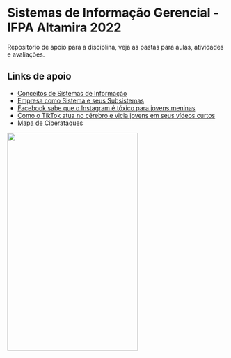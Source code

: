 # Sistemas de Informação Gerencial - IFPA Altamira 2022

Repositório de apoio para a disciplina, veja as pastas para aulas, atividades e avaliações.

## Links de apoio

* [Conceitos de Sistemas de Informação](https://edisciplinas.usp.br/pluginfile.php/3056386/mod_resource/content/1/Aula%2002%20-%20Conceitos%20SI.pdf)
* [Empresa como Sistema e seus Subsistemas](http://www.ic.uff.br/~ccaetano/aulas/SIC_Aula_2_Empresa_como_sistema_e_seus_subsistemas.pdf)
* [Facebook sabe que o Instagram é tóxico para jovens meninas](https://noticias.r7.com/tecnologia-e-ciencia/facebook-sabe-que-o-instagram-e-toxico-para-jovens-meninas-16092021)
* [Como o TikTok atua no cérebro e vicia jovens em seus vídeos curtos](https://exame.com/ciencia/como-o-tiktok-atua-no-cerebro-de-jovens-com-videos-curtos-e-personalizados/)
* [Mapa de Ciberataques](https://cybermap.kaspersky.com/pt)


<img width="300" height="500" src="https://1.bp.blogspot.com/-7ChRMPuqTJ4/Wlzz0_fh1AI/AAAAAAABa1w/zTMU3NcxrpY3JVtaUE4ui39h3HHiMrJ2gCLcBGAs/s1600/propaganda-antiga-companhia-telefonica-brasileira-1955.png" />